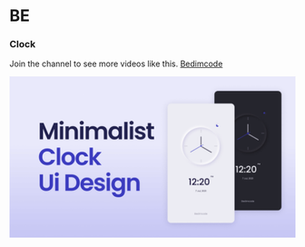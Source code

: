 # BE 
### Clock

Join the channel to see more videos like this. [Bedimcode](https://www.youtube.com/c/Bedimcode)

![Clock ui](/assets/preview.png)
